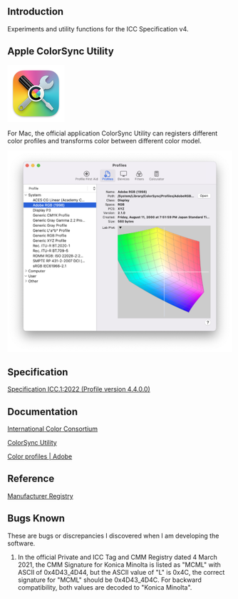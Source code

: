 ## Introduction

Experiments and utility functions for the ICC Specification v4.

## Apple ColorSync Utility

<img src="./image/ColorSync_Utility_icon.png" alt="icon of ColorSync Utility" width=128>

For Mac, the official application ColorSync Utility can registers different color profiles and transforms color between different color model.

<img src="./image/ColorSync_Utility_screenshot.png" alt="screen of ColorSync Utility">

## Specification

[Specification ICC.1:2022 (Profile version 4.4.0.0)](https://www.color.org/specification/ICC.1-2022-05.pdf)

## Documentation

[International Color Consortium](https://www.color.org/)

[ColorSync Utility](https://support.apple.com/guide/colorsync-utility/welcome/mac)

[Color profiles | Adobe](https://helpx.adobe.com/acrobat/using/color-profiles.html)

## Reference

[Manufacturer Registry](https://www.color.org/signatureRegistry/index.xalter)

## Bugs Known

These are bugs or discrepancies I discovered when I am developing the software.

1. In the official Private and ICC Tag and CMM Registry dated 4 March 2021, the CMM Signature for Konica Minolta is listed as "MCML" with ASCII of 0x4D43_4D44, but the ASCII value of "L" is 0x4C, the correct signature for "MCML" should be 0x4D43_4D4C. For backward compatibility, both values are decoded to "Konica Minolta".
